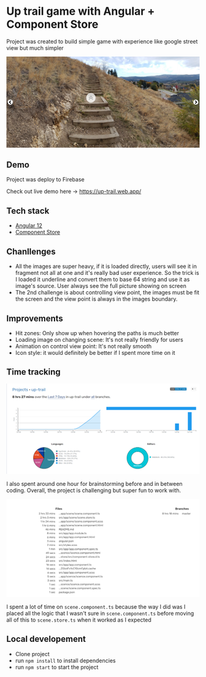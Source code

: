 # Up trail game with Angular + Component Store

Project was created to build simple game with experience like google street view but much simpler

![Screen Shot][screen-shot]

## Demo

Project was deploy to Firebase

Check out live demo here -> https://up-trail.web.app/

## Tech stack

- [Angular 12][angular]
- [Component Store][component-store]



## Chanllenges

 - All the images are super heavy, if it is loaded directly, users will see it in fragment not all at one and it's really bad user experience. 
So the trick is I loaded it underline and convert them to base 64 string and use it as image's source.
User always see the full picture showing on screen
 - The 2nd challenge is about controlling view point, the images must be fit the screen and the view point is always in the images boundary.
 

## Improvements
 - Hit zones: Only show up when hovering the paths is much better
 - Loading image on changing scene: It's not really friendly for users
 - Animation on control view point: It's not really smooth
 - Icon style: it would definitely be better if I spent more time on it

## Time tracking

![time][time]

I also spent around one hour for brainstorming before and in between coding. Overall, the project is challenging but super fun to work with.  

![files][files]

I spent a lot of time on `scene.component.ts` because the way I did was I placed all the logic that I wasn't sure in `scene.component.ts`
before moving all of this to `scene.store.ts` when it worked as I expected

## Local developement

 - Clone project
 - run `npm install` to install dependencies
 - run `npm start` to start the project

[screen-shot]:docs/screenshot.png
[angular]:https://angular.io/
[component-store]:https://ngrx.io/guide/component-store
[time]:docs/time-spent.png
[files]:docs/files.png
